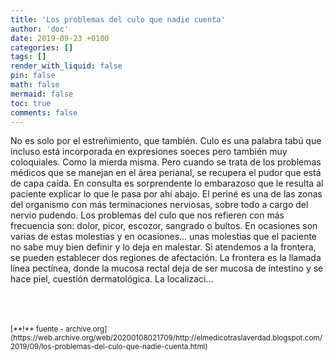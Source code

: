 ```yaml
---
title: 'Los problemas del culo que nadie cuenta'
author: 'doc'
date: 2019-09-23 +0100
categories: []
tags: []
render_with_liquid: false
pin: false
math: false
mermaid: false
toc: true
comments: false
---
```

No es solo por el estreñimiento, que también. Culo es una palabra tabú que incluso está incorporada en expresiones soeces pero también muy coloquiales. Como la mierda misma. Pero cuando se trata de los problemas médicos que se manejan en el área perianal, se recupera el pudor que está de capa caída. En consulta es sorprendente lo embarazoso que le resulta al paciente explicar lo que le pasa por ahí abajo. El periné es una de las zonas del organismo con más terminaciones nerviosas, sobre todo a cargo del nervio pudendo. Los problemas del culo que nos refieren con más frecuencia son: dolor, picor, escozor, sangrado o bultos. En ocasiones son varias de estas molestias y en ocasiones... unas molestias que el paciente no sabe muy bien definir y lo deja en malestar. Si atendemos a la frontera, se pueden establecer dos regiones de afectación. La frontera es la llamada línea pectínea, donde la mucosa rectal deja de ser mucosa de intestino y se hace piel, cuestión dermatológica. La localizaci…  


<br>
<br>
<br>
<small>[**!** fuente - archive.org](https://web.archive.org/web/20200108021709/http://elmedicotraslaverdad.blogspot.com/2019/09/los-problemas-del-culo-que-nadie-cuenta.html)</small>  
